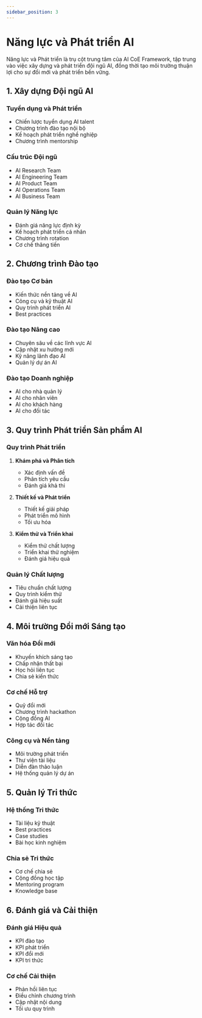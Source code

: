 ```yaml
---
sidebar_position: 3
---
```


# Năng lực và Phát triển AI

Năng lực và Phát triển là trụ cột trung tâm của AI CoE Framework, tập trung vào việc xây dựng và phát triển đội ngũ AI, đồng thời tạo môi trường thuận lợi cho sự đổi mới và phát triển bền vững.

## 1. Xây dựng Đội ngũ AI

### Tuyển dụng và Phát triển
- Chiến lược tuyển dụng AI talent
- Chương trình đào tạo nội bộ
- Kế hoạch phát triển nghề nghiệp
- Chương trình mentorship

### Cấu trúc Đội ngũ
- AI Research Team
- AI Engineering Team
- AI Product Team
- AI Operations Team
- AI Business Team

### Quản lý Năng lực
- Đánh giá năng lực định kỳ
- Kế hoạch phát triển cá nhân
- Chương trình rotation
- Cơ chế thăng tiến

## 2. Chương trình Đào tạo

### Đào tạo Cơ bản
- Kiến thức nền tảng về AI
- Công cụ và kỹ thuật AI
- Quy trình phát triển AI
- Best practices

### Đào tạo Nâng cao
- Chuyên sâu về các lĩnh vực AI
- Cập nhật xu hướng mới
- Kỹ năng lãnh đạo AI
- Quản lý dự án AI

### Đào tạo Doanh nghiệp
- AI cho nhà quản lý
- AI cho nhân viên
- AI cho khách hàng
- AI cho đối tác

## 3. Quy trình Phát triển Sản phẩm AI

### Quy trình Phát triển
1. **Khám phá và Phân tích**
   - Xác định vấn đề
   - Phân tích yêu cầu
   - Đánh giá khả thi

2. **Thiết kế và Phát triển**
   - Thiết kế giải pháp
   - Phát triển mô hình
   - Tối ưu hóa

3. **Kiểm thử và Triển khai**
   - Kiểm thử chất lượng
   - Triển khai thử nghiệm
   - Đánh giá hiệu quả

### Quản lý Chất lượng
- Tiêu chuẩn chất lượng
- Quy trình kiểm thử
- Đánh giá hiệu suất
- Cải thiện liên tục

## 4. Môi trường Đổi mới Sáng tạo

### Văn hóa Đổi mới
- Khuyến khích sáng tạo
- Chấp nhận thất bại
- Học hỏi liên tục
- Chia sẻ kiến thức

### Cơ chế Hỗ trợ
- Quỹ đổi mới
- Chương trình hackathon
- Cộng đồng AI
- Hợp tác đối tác

### Công cụ và Nền tảng
- Môi trường phát triển
- Thư viện tài liệu
- Diễn đàn thảo luận
- Hệ thống quản lý dự án

## 5. Quản lý Tri thức

### Hệ thống Tri thức
- Tài liệu kỹ thuật
- Best practices
- Case studies
- Bài học kinh nghiệm

### Chia sẻ Tri thức
- Cơ chế chia sẻ
- Cộng đồng học tập
- Mentoring program
- Knowledge base

## 6. Đánh giá và Cải thiện

### Đánh giá Hiệu quả
- KPI đào tạo
- KPI phát triển
- KPI đổi mới
- KPI tri thức

### Cơ chế Cải thiện
- Phản hồi liên tục
- Điều chỉnh chương trình
- Cập nhật nội dung
- Tối ưu quy trình 